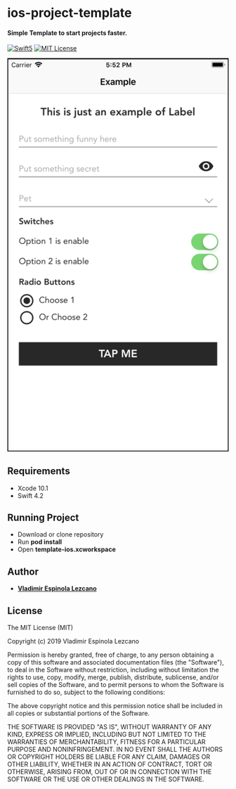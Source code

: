 # ios-project-template
#### Simple Template to start projects faster.

[![Swift5](https://img.shields.io/badge/swift5-compatible-4BC51D.svg?style=flat)](https://developer.apple.com/swift)
[![MIT License](http://img.shields.io/badge/license-MIT-green.svg?style=flat)](https://raw.githubusercontent.com/ra1028/Former/master/LICENSE)

![alt text](https://github.com/openwindouw/ios-project-template/blob/develop/screenshots/screen-1.png)

## Requirements
- Xcode 10.1
- Swift 4.2

## Running Project
- Download or clone repository
- Run **pod install**
- Open **template-ios.xcworkspace**

## Author

* **[Vladimir Espinola Lezcano](https://www.linkedin.com/in/vladimir-espinola-lezcano-012464a2/)**

## License

The MIT License (MIT)

Copyright (c) 2019 Vladimir Espinola Lezcano

Permission is hereby granted, free of charge, to any person obtaining a copy of this software and associated documentation files (the "Software"), to deal in the Software without restriction, including without limitation the rights to use, copy, modify, merge, publish, distribute, sublicense, and/or sell copies of the Software, and to permit persons to whom the Software is furnished to do so, subject to the following conditions:

The above copyright notice and this permission notice shall be included in all copies or substantial portions of the Software.

THE SOFTWARE IS PROVIDED "AS IS", WITHOUT WARRANTY OF ANY KIND, EXPRESS OR IMPLIED, INCLUDING BUT NOT LIMITED TO THE WARRANTIES OF MERCHANTABILITY, FITNESS FOR A PARTICULAR PURPOSE AND NONINFRINGEMENT. IN NO EVENT SHALL THE AUTHORS OR COPYRIGHT HOLDERS BE LIABLE FOR ANY CLAIM, DAMAGES OR OTHER LIABILITY, WHETHER IN AN ACTION OF CONTRACT, TORT OR OTHERWISE, ARISING FROM, OUT OF OR IN CONNECTION WITH THE SOFTWARE OR THE USE OR OTHER DEALINGS IN THE SOFTWARE.

